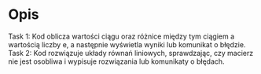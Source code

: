 # Opis
Task 1: Kod oblicza wartości ciągu oraz różnice między tym ciągiem a wartością liczby e, a następnie wyświetla wyniki lub komunikat o błędzie.<br />
Task 2: Kod rozwiązuje układy równań liniowych, sprawdzając, czy macierz nie jest osobliwa i wypisuje rozwiązania lub komunikaty o błędach.<br />
